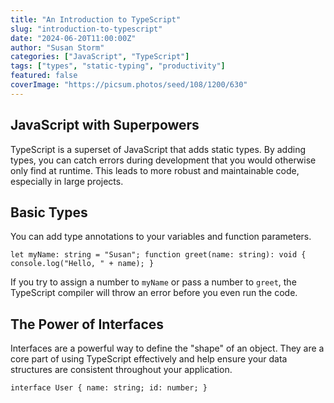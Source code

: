 ```yaml
---
title: "An Introduction to TypeScript"
slug: "introduction-to-typescript"
date: "2024-06-20T11:00:00Z"
author: "Susan Storm"
categories: ["JavaScript", "TypeScript"]
tags: ["types", "static-typing", "productivity"]
featured: false
coverImage: "https://picsum.photos/seed/108/1200/630"
---
```


## JavaScript with Superpowers

TypeScript is a superset of JavaScript that adds static types. By adding types, you can catch errors during development that you would otherwise only find at runtime. This leads to more robust and maintainable code, especially in large projects.

## Basic Types

You can add type annotations to your variables and function parameters.

`let myName: string = "Susan";
function greet(name: string): void {
  console.log("Hello, " + name);
}`

If you try to assign a number to `myName` or pass a number to `greet`, the TypeScript compiler will throw an error before you even run the code.

## The Power of Interfaces

Interfaces are a powerful way to define the "shape" of an object. They are a core part of using TypeScript effectively and help ensure your data structures are consistent throughout your application.

`interface User {
  name: string;
  id: number;
}`